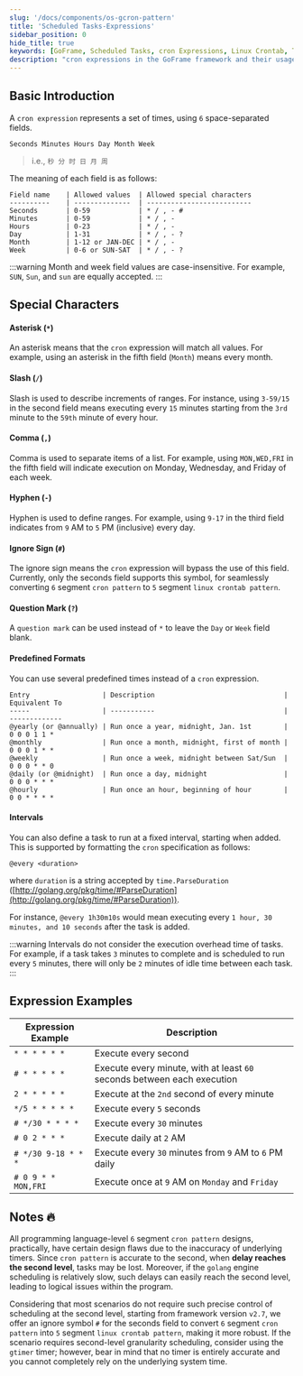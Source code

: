 ```yaml
---
slug: '/docs/components/os-gcron-pattern'
title: 'Scheduled Tasks-Expressions'
sidebar_position: 0
hide_title: true
keywords: [GoFrame, Scheduled Tasks, cron Expressions, Linux Crontab, Time Scheduling, Special Characters, Time Interval, Expression Examples, Predefined Formats, Second-Level Scheduling]
description: "cron expressions in the GoFrame framework and their usage tips. The cron expression consists of six fields, enabling time scheduling from seconds to weeks. It explains the significance of special characters and their application in expressions, making task scheduling more flexible and reliable through various predefined formats and interval configurations."
---
```


## Basic Introduction

A `cron expression` represents a set of times, using `6` space-separated fields.

```
Seconds Minutes Hours Day Month Week
```

> i.e., `秒 分 时 日 月 周`

The meaning of each field is as follows:

```
Field name    | Allowed values  | Allowed special characters
----------    | --------------  | --------------------------
Seconds       | 0-59            | * / , - #
Minutes       | 0-59            | * / , -
Hours         | 0-23            | * / , -
Day           | 1-31            | * / , - ?
Month         | 1-12 or JAN-DEC | * / , -
Week          | 0-6 or SUN-SAT  | * / , - ?
```

:::warning
Month and week field values are case-insensitive. For example, `SUN`, `Sun`, and `sun` are equally accepted.
:::

## Special Characters

#### Asterisk (`*`)

An asterisk means that the `cron` expression will match all values. For example, using an asterisk in the fifth field (`Month`) means every month.

#### Slash (`/`)

Slash is used to describe increments of ranges. For instance, using `3-59/15` in the second field means executing every `15` minutes starting from the `3rd` minute to the `59th` minute of every hour.

#### Comma (`,`)

Comma is used to separate items of a list. For example, using `MON,WED,FRI` in the fifth field will indicate execution on Monday, Wednesday, and Friday of each week.

#### Hyphen (`-`)

Hyphen is used to define ranges. For example, using `9-17` in the third field indicates from `9` AM to `5` PM (inclusive) every day.

#### Ignore Sign (`#`)

The ignore sign means the `cron` expression will bypass the use of this field. Currently, only the seconds field supports this symbol, for seamlessly converting `6` segment `cron pattern` to `5` segment `linux crontab pattern`.

#### Question Mark (`?`)

A `question mark` can be used instead of `*` to leave the `Day` or `Week` field blank.

#### Predefined Formats

You can use several predefined times instead of a `cron` expression.

```
Entry                  | Description                                | Equivalent To
-----                  | -----------                                | -------------
@yearly (or @annually) | Run once a year, midnight, Jan. 1st        | 0 0 0 1 1 *
@monthly               | Run once a month, midnight, first of month | 0 0 0 1 * *
@weekly                | Run once a week, midnight between Sat/Sun  | 0 0 0 * * 0
@daily (or @midnight)  | Run once a day, midnight                   | 0 0 0 * * *
@hourly                | Run once an hour, beginning of hour        | 0 0 * * * *
```

#### Intervals

You can also define a task to run at a fixed interval, starting when added. This is supported by formatting the `cron` specification as follows:

```
@every <duration>
```

where `duration` is a string accepted by `time.ParseDuration` ([http://golang.org/pkg/time/#ParseDuration](http://golang.org/pkg/time/#ParseDuration)).

For instance, `@every 1h30m10s` would mean executing every `1 hour, 30 minutes, and 10 seconds` after the task is added.

:::warning
Intervals do not consider the execution overhead time of tasks. For example, if a task takes `3` minutes to complete and is scheduled to run every `5` minutes, there will only be `2` minutes of idle time between each task.
:::

## Expression Examples

| Expression Example | Description |
| --- | --- |
| `* * * * * *` | Execute every second |
| `# * * * * *` | Execute every minute, with at least `60` seconds between each execution |
| `2 * * * * *` | Execute at the `2nd` second of every minute |
| `*/5 * * * * *` | Execute every `5` seconds |
| `# */30 * * * *` | Execute every `30` minutes |
| `# 0 2 * * *` | Execute daily at `2` AM |
| `# */30 9-18 * * *` | Execute every `30` minutes from `9` AM to `6` PM daily |
| `# 0 9 * * MON,FRI` | Execute once at `9` AM on `Monday` and `Friday` |

## Notes 🔥

All programming language-level `6` segment `cron pattern` designs, practically, have certain design flaws due to the inaccuracy of underlying timers. Since `cron pattern` is accurate to the second, when **delay reaches the second level**, tasks may be lost. Moreover, if the `golang` engine scheduling is relatively slow, such delays can easily reach the second level, leading to logical issues within the program.

Considering that most scenarios do not require such precise control of scheduling at the second level, starting from framework version `v2.7`, we offer an ignore symbol `#` for the seconds field to convert `6` segment `cron pattern` into `5` segment `linux crontab pattern`, making it more robust. If the scenario requires second-level granularity scheduling, consider using the `gtimer` timer; however, bear in mind that no timer is entirely accurate and you cannot completely rely on the underlying system time.